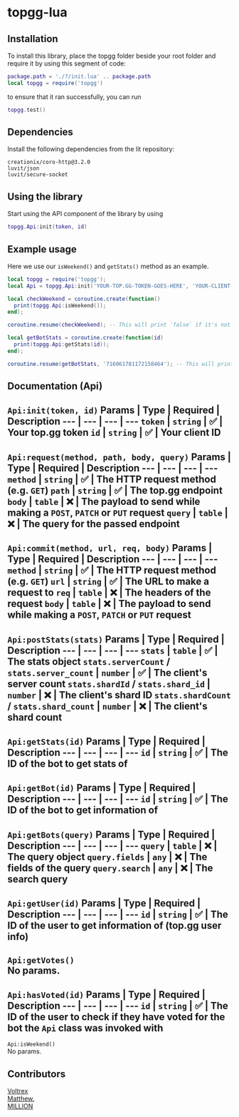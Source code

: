 # topgg-lua
## Installation
To install this library, place the topgg folder beside your root folder and require it by using this segment of code:
```lua
package.path = './?/init.lua' .. package.path
local topgg = require('topgg')
```
to ensure that it ran successfully, you can run
```lua
topgg.test()
```

## Dependencies
Install the following dependencies from the lit repository:
```
creationix/coro-http@3.2.0
luvit/json
luvit/secure-socket
```

## Using the library
Start using the API component of the library by using 
```lua
topgg.Api:init(token, id)
```

## Example usage
Here we use our `isWeekend()` and `getStats()` method as an example.
```lua
local topgg = require('topgg');
local Api = topgg.Api:init('YOUR-TOP.GG-TOKEN-GOES-HERE', 'YOUR-CLIENT-ID-GOES-HERE');

local checkWeekend = coroutine.create(function()
  print(topgg.Api:isWeekend());
end);

coroutine.resume(checkWeekend); -- This will print `false` if it's not the weekends but it'll be `true` when it's the weekends.

local getBotStats = coroutine.create(function(id)
  print(topgg.Api:getStats(id));
end);

coroutine.resume(getBotStats, '716061781172158464'); -- This will print a value that can be encoded into a table by using json.decode()
```

## Documentation (Api)
`Api:init(token, id)`
Params | Type | Required | Description
--- | --- | --- | ---
`token` | `string` | ✅ | Your top.gg token
`id` | `string` | ✅ | Your client ID
---
`Api:request(method, path, body, query)`
Params | Type | Required | Description
--- | --- | --- | ---
`method` | `string` | ✅ | The HTTP request method (e.g. `GET`)
`path` | `string` | ✅ | The top.gg endpoint
`body` | `table` | ❌ | The payload to send while making a `POST`, `PATCH` or `PUT` request
`query` | `table` | ❌ | The query for the passed endpoint
---
`Api:commit(method, url, req, body)`
Params | Type | Required | Description
--- | --- | --- | ---
`method` | `string` | ✅ | The HTTP request method (e.g. `GET`)
`url` | `string` | ✅ | The URL to make a request to
`req` | `table` | ❌ | The headers of the request
`body` | `table` | ❌ | The payload to send while making a `POST`, `PATCH` or `PUT` request
---
`Api:postStats(stats)`
Params | Type | Required | Description
--- | --- | --- | ---
`stats` | `table` | ✅ | The stats object
`stats.serverCount` / `stats.server_count` | `number` | ✅ | The client's server count
`stats.shardId` / `stats.shard_id` | `number` | ❌ | The client's shard ID
`stats.shardCount` / `stats.shard_count` | `number` | ❌ | The client's shard count
---
`Api:getStats(id)`
Params | Type | Required | Description
--- | --- | --- | ---
`id` | `string` | ✅ | The ID of the bot to get stats of
---
`Api:getBot(id)`
Params | Type | Required | Description
--- | --- | --- | ---
`id` | `string` | ✅ | The ID of the bot to get information of
---
`Api:getBots(query)`
Params | Type | Required | Description
--- | --- | --- | ---
`query` | `table` | ❌ | The query object
`query.fields` | `any` | ❌ | The fields of the query
`query.search` | `any` | ❌ | The search query
---
`Api:getUser(id)`
Params | Type | Required | Description
--- | --- | --- | ---
`id` | `string` | ✅ | The ID of the user to get information of (top.gg user info)
---
`Api:getVotes()`<br>No params.
---
`Api:hasVoted(id)`
Params | Type | Required | Description
--- | --- | --- | ---
`id` | `string` | ✅ | The ID of the user to check if they have voted for the bot the `Api` class was invoked with
---
`Api:isWeekend()`<br>No params.

## Contributors
[Voltrex](https://github.com/VoltrexMaster)<br>[Matthew.](https://github.com/matthewthechickenman)<br>[MILLION](https://github.com/Million900o)
